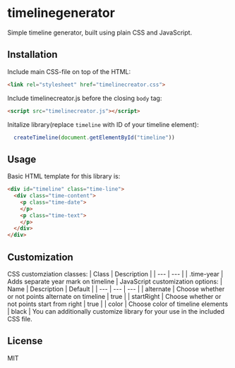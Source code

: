 # timelinegenerator
Simple timeline generator, built using plain CSS and JavaScript.
## Installation 
Include main CSS-file on top of the HTML:
```html
<link rel="stylesheet" href="timelinecreator.css">
```
Include timelinecreator.js before the closing `body` tag:
```html
<script src="timelinecreator.js"></script>
```
Initalize library(replace `timeline` with ID of your timeline element): 
```JavaScript
  createTimeline(document.getElementById("timeline"))
```
## Usage 
Basic HTML template for this library is:
```html
<div id="timeline" class="time-line">
  <div class="time-content">
    <p class="time-date">
    </p>
    <p class="time-text">
    </p>
  </div>
</div>
```
## Customization 
CSS customziation classes:
| Class | Description |
| --- | --- |
| .time-year | Adds separate year mark on timeline |
JavaScript customization options:
| Name | Description | Default |
| --- | --- | --- |
| alternate | Choose whether or not points alternate on timeline | true |
| startRight | Choose whether or not points start from right | true |
| color | Choose color of timeline elements | black |
You can additionally customize library for your use in the included CSS file.
## License 
  MIT
